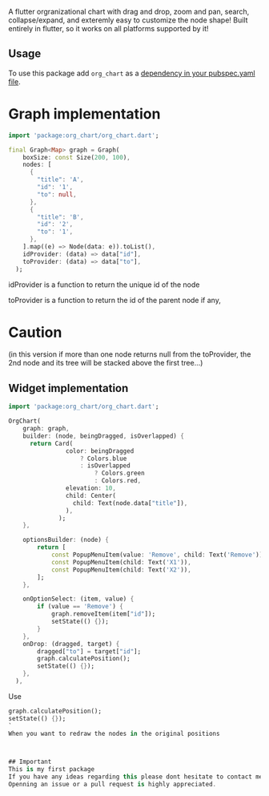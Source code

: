 
A flutter orgranizational chart with drag and drop, zoom and pan, search, collapse/expand, and exteremly easy to customize the node shape!
Built entirely in flutter, so it works on all platforms supported by it!


## Usage
To use this package add `org_chart` as a [dependency in your pubspec.yaml file](https://flutter.dev/docs/development/packages-and-plugins/using-packages).

# Graph implementation
```dart
import 'package:org_chart/org_chart.dart';

final Graph<Map> graph = Graph(
    boxSize: const Size(200, 100),
    nodes: [
      {
        "title": 'A',
        "id": '1',
        "to": null,
      },
      {
        "title": 'B',
        "id": '2',
        "to": '1',
      },
    ].map((e) => Node(data: e)).toList(),
    idProvider: (data) => data["id"],
    toProvider: (data) => data["to"],
  );
```
idProvider is a function to return the unique id of the node

toProvider is a function to return the id of the parent node if any, 

# Caution
(in this version if more than one node returns null from the toProvider, the 2nd node and its tree will be stacked above the first tree...)

## Widget implementation
```dart
import 'package:org_chart/org_chart.dart';

OrgChart(
    graph: graph,
    builder: (node, beingDragged, isOverlapped) {
      return Card(
                color: beingDragged
                    ? Colors.blue
                    : isOverlapped
                        ? Colors.green
                        : Colors.red,
                elevation: 10,
                child: Center(
                  child: Text(node.data["title"]),
                ),
              );
    },

    optionsBuilder: (node) {
        return [
            const PopupMenuItem(value: 'Remove', child: Text('Remove')),
            const PopupMenuItem(child: Text('X1')),
            const PopupMenuItem(child: Text('X2')),
        ];
    },

    onOptionSelect: (item, value) {
        if (value == 'Remove') {
            graph.removeItem(item["id"]);
            setState(() {});
        }
    },
    onDrop: (dragged, target) {
        dragged["to"] = target["id"];
        graph.calculatePosition();
        setState(() {});
    },
  ),
```
Use
```dart
graph.calculatePosition();
setState(() {});
`
When you want to redraw the nodes in the original positions



## Important
This is my first package
If you have any ideas regarding this please dont hesitate to contact me.
Openning an issue or a pull request is highly appreciated.